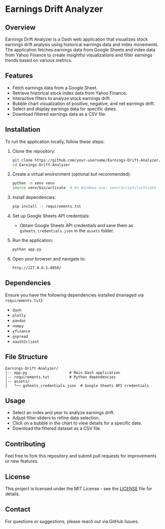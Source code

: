 # Earnings Drift Analyzer

## Overview
Earnings Drift Analyzer is a Dash web application that visualizes stock earnings drift analysis using historical earnings data and index movements. The application fetches earnings data from Google Sheets and index data from Yahoo Finance to create insightful visualizations and filter earnings trends based on various metrics.

## Features
- Fetch earnings data from a Google Sheet.
- Retrieve historical stock index data from Yahoo Finance.
- Interactive filters to analyze stock earnings drift.
- Bubble chart visualization of positive, negative, and net earnings drift.
- Select and display earnings data for specific dates.
- Download filtered earnings data as a CSV file.

## Installation
To run the application locally, follow these steps:

1. Clone the repository:
   ```sh
   git clone https://github.com/your-username/Earnings-Drift-Analyzer.git
   cd Earnings-Drift-Analyzer
   ```

2. Create a virtual environment (optional but recommended):
   ```sh
   python -m venv venv
   source venv/bin/activate  # On Windows use: venv\Scripts\activate
   ```

3. Install dependencies:
   ```sh
   pip install -r requirements.txt
   ```

4. Set up Google Sheets API credentials:
   - Obtain Google Sheets API credentials and save them as `gsheets_credentials.json` in the `assets` folder.

5. Run the application:
   ```sh
   python app.py
   ```

6. Open your browser and navigate to:
   ```
   http://127.0.0.1:8050/
   ```

## Dependencies
Ensure you have the following dependencies installed (managed via `requirements.txt`):
- `dash`
- `plotly`
- `pandas`
- `numpy`
- `yfinance`
- `gspread`
- `oauth2client`

## File Structure
```
Earnings-Drift-Analyzer/
│-- app.py                   # Main Dash application
│-- requirements.txt         # Python dependencies
│-- assets/
│   └── gsheets_credentials.json  # Google Sheets API credentials
```

## Usage
- Select an index and year to analyze earnings drift.
- Adjust filter sliders to refine data selection.
- Click on a bubble in the chart to view details for a specific date.
- Download the filtered dataset as a CSV file.

## Contributing
Feel free to fork this repository and submit pull requests for improvements or new features.

## License
This project is licensed under the MIT License - see the [LICENSE](LICENSE) file for details.

## Contact
For questions or suggestions, please reach out via GitHub Issues.

